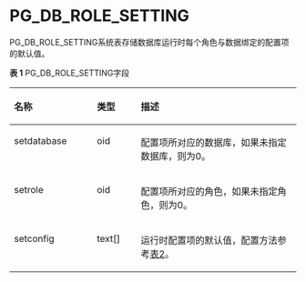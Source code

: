 # PG\_DB\_ROLE\_SETTING<a name="ZH-CN_TOPIC_0289900360"></a>

PG\_DB\_ROLE\_SETTING系统表存储数据库运行时每个角色与数据绑定的配置项的默认值。

**表 1**  PG\_DB\_ROLE\_SETTING字段

<a name="zh-cn_topic_0283136855_zh-cn_topic_0237122282_zh-cn_topic_0059779021_tef5c482abadd48948fb83116dc7c4eb5"></a>

<table><thead align="left"><tr id="zh-cn_topic_0283136855_zh-cn_topic_0237122282_zh-cn_topic_0059779021_r73864329e7f94a15b4d19009ac562ce2"><th class="cellrowborder" valign="top" width="28.87%" id="mcps1.2.4.1.1"><p id="zh-cn_topic_0283136855_zh-cn_topic_0237122282_zh-cn_topic_0059779021_ad2a4bdfaa43c4c5fa65727d5752c3479"><a name="zh-cn_topic_0283136855_zh-cn_topic_0237122282_zh-cn_topic_0059779021_ad2a4bdfaa43c4c5fa65727d5752c3479"></a><a name="zh-cn_topic_0283136855_zh-cn_topic_0237122282_zh-cn_topic_0059779021_ad2a4bdfaa43c4c5fa65727d5752c3479"></a>名称</p>
</th>
<th class="cellrowborder" valign="top" width="15.290000000000001%" id="mcps1.2.4.1.2"><p id="zh-cn_topic_0283136855_zh-cn_topic_0237122282_zh-cn_topic_0059779021_acec7305944ba45008d255cfa572d873a"><a name="zh-cn_topic_0283136855_zh-cn_topic_0237122282_zh-cn_topic_0059779021_acec7305944ba45008d255cfa572d873a"></a><a name="zh-cn_topic_0283136855_zh-cn_topic_0237122282_zh-cn_topic_0059779021_acec7305944ba45008d255cfa572d873a"></a>类型</p>
</th>
<th class="cellrowborder" valign="top" width="55.84%" id="mcps1.2.4.1.3"><p id="zh-cn_topic_0283136855_zh-cn_topic_0237122282_zh-cn_topic_0059779021_aee2b391439b1418b88409915418b318e"><a name="zh-cn_topic_0283136855_zh-cn_topic_0237122282_zh-cn_topic_0059779021_aee2b391439b1418b88409915418b318e"></a><a name="zh-cn_topic_0283136855_zh-cn_topic_0237122282_zh-cn_topic_0059779021_aee2b391439b1418b88409915418b318e"></a>描述</p>
</th>
</tr>
</thead>
<tbody><tr id="zh-cn_topic_0283136855_zh-cn_topic_0237122282_zh-cn_topic_0059779021_rd93aff603d24441c9d979030e1800175"><td class="cellrowborder" valign="top" width="28.87%" headers="mcps1.2.4.1.1 "><p id="zh-cn_topic_0283136855_zh-cn_topic_0237122282_zh-cn_topic_0059779021_a39bcf9082f924eb09d1a91e6489d8ec7"><a name="zh-cn_topic_0283136855_zh-cn_topic_0237122282_zh-cn_topic_0059779021_a39bcf9082f924eb09d1a91e6489d8ec7"></a><a name="zh-cn_topic_0283136855_zh-cn_topic_0237122282_zh-cn_topic_0059779021_a39bcf9082f924eb09d1a91e6489d8ec7"></a>setdatabase</p>
</td>
<td class="cellrowborder" valign="top" width="15.290000000000001%" headers="mcps1.2.4.1.2 "><p id="zh-cn_topic_0283136855_zh-cn_topic_0237122282_zh-cn_topic_0059779021_acbbd499fd165425cad8b1c5c83451bee"><a name="zh-cn_topic_0283136855_zh-cn_topic_0237122282_zh-cn_topic_0059779021_acbbd499fd165425cad8b1c5c83451bee"></a><a name="zh-cn_topic_0283136855_zh-cn_topic_0237122282_zh-cn_topic_0059779021_acbbd499fd165425cad8b1c5c83451bee"></a>oid</p>
</td>
<td class="cellrowborder" valign="top" width="55.84%" headers="mcps1.2.4.1.3 "><p id="zh-cn_topic_0283136855_zh-cn_topic_0237122282_zh-cn_topic_0059779021_aafcec107fbd6419fb8e5589d19051748"><a name="zh-cn_topic_0283136855_zh-cn_topic_0237122282_zh-cn_topic_0059779021_aafcec107fbd6419fb8e5589d19051748"></a><a name="zh-cn_topic_0283136855_zh-cn_topic_0237122282_zh-cn_topic_0059779021_aafcec107fbd6419fb8e5589d19051748"></a>配置项所对应的数据库，如果未指定数据库，则为0。</p>
</td>
</tr>
<tr id="zh-cn_topic_0283136855_zh-cn_topic_0237122282_zh-cn_topic_0059779021_r7e699b42a4f2452f864832b7ccffd37f"><td class="cellrowborder" valign="top" width="28.87%" headers="mcps1.2.4.1.1 "><p id="zh-cn_topic_0283136855_zh-cn_topic_0237122282_zh-cn_topic_0059779021_a319b4bca0123409a81523d4486a2ab2f"><a name="zh-cn_topic_0283136855_zh-cn_topic_0237122282_zh-cn_topic_0059779021_a319b4bca0123409a81523d4486a2ab2f"></a><a name="zh-cn_topic_0283136855_zh-cn_topic_0237122282_zh-cn_topic_0059779021_a319b4bca0123409a81523d4486a2ab2f"></a>setrole</p>
</td>
<td class="cellrowborder" valign="top" width="15.290000000000001%" headers="mcps1.2.4.1.2 "><p id="zh-cn_topic_0283136855_zh-cn_topic_0237122282_zh-cn_topic_0059779021_a59f427f83b77432e9e9c2fb52da26b0f"><a name="zh-cn_topic_0283136855_zh-cn_topic_0237122282_zh-cn_topic_0059779021_a59f427f83b77432e9e9c2fb52da26b0f"></a><a name="zh-cn_topic_0283136855_zh-cn_topic_0237122282_zh-cn_topic_0059779021_a59f427f83b77432e9e9c2fb52da26b0f"></a>oid</p>
</td>
<td class="cellrowborder" valign="top" width="55.84%" headers="mcps1.2.4.1.3 "><p id="zh-cn_topic_0283136855_zh-cn_topic_0237122282_zh-cn_topic_0059779021_afffce7fffbdb47b1a005269360af09dd"><a name="zh-cn_topic_0283136855_zh-cn_topic_0237122282_zh-cn_topic_0059779021_afffce7fffbdb47b1a005269360af09dd"></a><a name="zh-cn_topic_0283136855_zh-cn_topic_0237122282_zh-cn_topic_0059779021_afffce7fffbdb47b1a005269360af09dd"></a>配置项所对应的角色，如果未指定角色，则为0。</p>
</td>
</tr>
<tr id="zh-cn_topic_0283136855_zh-cn_topic_0237122282_zh-cn_topic_0059779021_r255120126aba4bfd818d009e8c312827"><td class="cellrowborder" valign="top" width="28.87%" headers="mcps1.2.4.1.1 "><p id="zh-cn_topic_0283136855_zh-cn_topic_0237122282_zh-cn_topic_0059779021_a191e5e58d2ec4c51ab94d3f12cc58ded"><a name="zh-cn_topic_0283136855_zh-cn_topic_0237122282_zh-cn_topic_0059779021_a191e5e58d2ec4c51ab94d3f12cc58ded"></a><a name="zh-cn_topic_0283136855_zh-cn_topic_0237122282_zh-cn_topic_0059779021_a191e5e58d2ec4c51ab94d3f12cc58ded"></a>setconfig</p>
</td>
<td class="cellrowborder" valign="top" width="15.290000000000001%" headers="mcps1.2.4.1.2 "><p id="zh-cn_topic_0283136855_zh-cn_topic_0237122282_zh-cn_topic_0059779021_aef4695b9508045559fba4aa016aad1a2"><a name="zh-cn_topic_0283136855_zh-cn_topic_0237122282_zh-cn_topic_0059779021_aef4695b9508045559fba4aa016aad1a2"></a><a name="zh-cn_topic_0283136855_zh-cn_topic_0237122282_zh-cn_topic_0059779021_aef4695b9508045559fba4aa016aad1a2"></a>text[]</p>
</td>
<td class="cellrowborder" valign="top" width="55.84%" headers="mcps1.2.4.1.3 "><p id="zh-cn_topic_0283136855_zh-cn_topic_0237122282_zh-cn_topic_0059779021_ae64fd124cc7d43149561ac0aac00393a"><a name="zh-cn_topic_0283136855_zh-cn_topic_0237122282_zh-cn_topic_0059779021_ae64fd124cc7d43149561ac0aac00393a"></a><a name="zh-cn_topic_0283136855_zh-cn_topic_0237122282_zh-cn_topic_0059779021_ae64fd124cc7d43149561ac0aac00393a"></a>运行时配置项的默认值，配置方法参考<a href="重设参数.md#zh-cn_topic_0237121562_zh-cn_topic_0059777490_t290c8f15953843db8d8e53d867cd893d">表2</a>。</p>
</td>
</tr>
</tbody>
</table>
